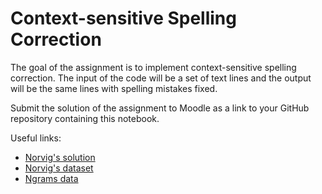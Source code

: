 # Context-sensitive Spelling Correction

The goal of the assignment is to implement context-sensitive spelling correction. The input of the code will be a set of text lines and the output will be the same lines with spelling mistakes fixed.

Submit the solution of the assignment to Moodle as a link to your GitHub repository containing this notebook.

Useful links:
- [Norvig's solution](https://norvig.com/spell-correct.html)
- [Norvig's dataset](https://norvig.com/big.txt)
- [Ngrams data](https://www.ngrams.info/download_coca.asp)
